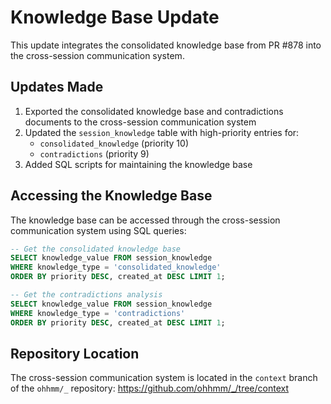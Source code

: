 # Knowledge Base Update

This update integrates the consolidated knowledge base from PR #878 into the cross-session communication system.

## Updates Made

1. Exported the consolidated knowledge base and contradictions documents to the cross-session communication system
2. Updated the `session_knowledge` table with high-priority entries for:
   - `consolidated_knowledge` (priority 10)
   - `contradictions` (priority 9)
3. Added SQL scripts for maintaining the knowledge base

## Accessing the Knowledge Base

The knowledge base can be accessed through the cross-session communication system using SQL queries:

```sql
-- Get the consolidated knowledge base
SELECT knowledge_value FROM session_knowledge 
WHERE knowledge_type = 'consolidated_knowledge' 
ORDER BY priority DESC, created_at DESC LIMIT 1;

-- Get the contradictions analysis
SELECT knowledge_value FROM session_knowledge 
WHERE knowledge_type = 'contradictions' 
ORDER BY priority DESC, created_at DESC LIMIT 1;
```

## Repository Location

The cross-session communication system is located in the `context` branch of the `ohhmm/_` repository:
https://github.com/ohhmm/_/tree/context
